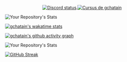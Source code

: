 <p align="center">
	<a href="https://discord.com/users/315431392789921793">
		<img align="center" alt="Discord status" src="https://lanyard.cnrad.dev/api/315431392789921793?idleMessage=Inactif&hideStatus=false")>
	</a>
	<a href="https://profile.intra.42.fr/users/gchatain">
		<img align="center" src="https://badge42.vercel.app/api/v2/cl1m9hm0v001609mje7es9b7y/stats?cursusId=21&coalitionId=303" alt="Cursus de gchatain" />
	</a>
</p>

![Your Repository's Stats](https://github-readme-stats.vercel.app/api/top-langs/?username=Gwilhoa&theme=blue-green)

[![gchatain's wakatime stats](https://github-readme-stats.vercel.app/api/wakatime?username=Gwilhoa)](https://github.com/anuraghazra/github-readme-stats)

[![gchatain's github activity graph](https://github-readme-activity-graph.cyclic.app/graph?username=Gwilhoa&theme=dracula)](https://github.com/ashutosh00710/github-readme-activity-graph)

![Your Repository's Stats](https://github-readme-stats.vercel.app/api?username=Gwilhoa&show_icons=true)

[![GitHub Streak](https://streak-stats.demolab.com/?user=Gwilhoa)](https://git.io/streak-stats)
